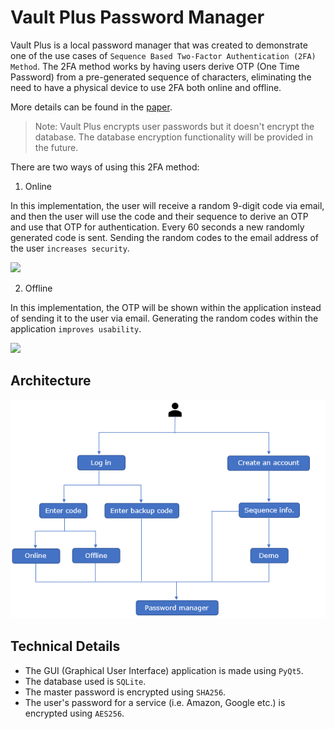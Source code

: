 # Vault Plus Password Manager

Vault Plus is a local password manager that was created to demonstrate one of the use cases of `Sequence Based Two-Factor Authentication (2FA) Method`. The 2FA method works by having users derive OTP (One Time Password) from a pre-generated sequence of characters, eliminating the need to have a physical device to use 2FA both online and offline. 

More details can be found in the [paper](https://link.springer.com/chapter/10.1007%2F978-3-030-60700-5_15).

> Note: Vault Plus encrypts user passwords but it doesn't encrypt the database. The database encryption functionality will be provided in the future.

There are two ways of using this 2FA method:

1. Online

In this implementation, the user will receive a random 9-digit code via email, and then the user will use the code and their sequence to derive an OTP and use that OTP for authentication. Every 60 seconds a new randomly generated code is sent. Sending the random codes to the email address of the user `increases security`.

[![](https://img.youtube.com/vi/H9cQvcBn-_M/0.jpg)](https://youtu.be/H9cQvcBn-_M)

2. Offline

In this implementation, the OTP will be shown within the application instead of sending it to the user via email. Generating the random codes within the application `improves usability`.

[![](https://img.youtube.com/vi/dOYq6d9cla4/0.jpg)](https://youtu.be/dOYq6d9cla4)

## Architecture

![](docs/images/architecture.png)

## Technical Details

* The GUI (Graphical User Interface) application is made using `PyQt5`.
* The database used is `SQLite`.
* The master password is encrypted using `SHA256`.
* The user's password for a service (i.e. Amazon, Google etc.) is encrypted using `AES256`.